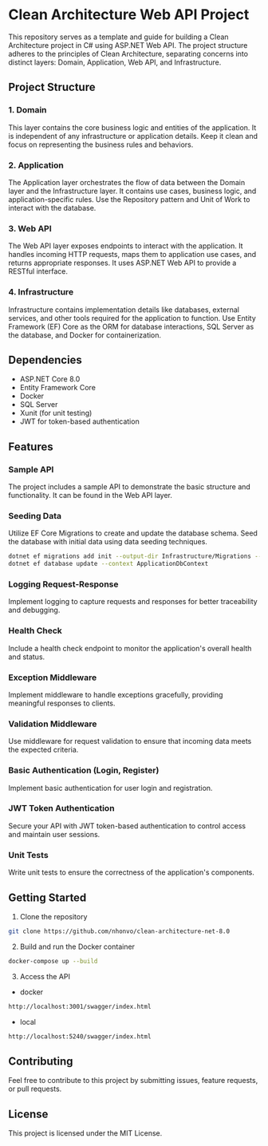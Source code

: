 # Clean Architecture Web API Project

This repository serves as a template and guide for building a Clean Architecture project in C# using ASP.NET Web API. The project structure adheres to the principles of Clean Architecture, separating concerns into distinct layers: Domain, Application, Web API, and Infrastructure.

## Project Structure

### 1. Domain

This layer contains the core business logic and entities of the application. It is independent of any infrastructure or application details. Keep it clean and focus on representing the business rules and behaviors.

### 2. Application

The Application layer orchestrates the flow of data between the Domain layer and the Infrastructure layer. It contains use cases, business logic, and application-specific rules. Use the Repository pattern and Unit of Work to interact with the database.

### 3. Web API

The Web API layer exposes endpoints to interact with the application. It handles incoming HTTP requests, maps them to application use cases, and returns appropriate responses. It uses ASP.NET Web API to provide a RESTful interface.

### 4. Infrastructure

Infrastructure contains implementation details like databases, external services, and other tools required for the application to function. Use Entity Framework (EF) Core as the ORM for database interactions, SQL Server as the database, and Docker for containerization.

## Dependencies

- ASP.NET Core 8.0
- Entity Framework Core
- Docker
- SQL Server
- Xunit (for unit testing)
- JWT for token-based authentication

## Features

### Sample API

The project includes a sample API to demonstrate the basic structure and functionality. It can be found in the Web API layer.

### Seeding Data

Utilize EF Core Migrations to create and update the database schema. Seed the database with initial data using data seeding techniques.

```bash
dotnet ef migrations add init --output-dir Infrastructure/Migrations --context ApplicationDbContext
dotnet ef database update --context ApplicationDbContext
```

### Logging Request-Response

Implement logging to capture requests and responses for better traceability and debugging.

### Health Check

Include a health check endpoint to monitor the application's overall health and status.

### Exception Middleware

Implement middleware to handle exceptions gracefully, providing meaningful responses to clients.

### Validation Middleware

Use middleware for request validation to ensure that incoming data meets the expected criteria.

### Basic Authentication (Login, Register)

Implement basic authentication for user login and registration.

### JWT Token Authentication

Secure your API with JWT token-based authentication to control access and maintain user sessions.

### Unit Tests

Write unit tests to ensure the correctness of the application's components.

## Getting Started

1. Clone the repository

```bash
git clone https://github.com/nhonvo/clean-architecture-net-8.0
```

2. Build and run the Docker container

```bash
docker-compose up --build
```

3. Access the API

- docker

```bash
http://localhost:3001/swagger/index.html
```

- local

```bash
http://localhost:5240/swagger/index.html
```

## Contributing

Feel free to contribute to this project by submitting issues, feature requests, or pull requests.

## License

This project is licensed under the MIT License.
